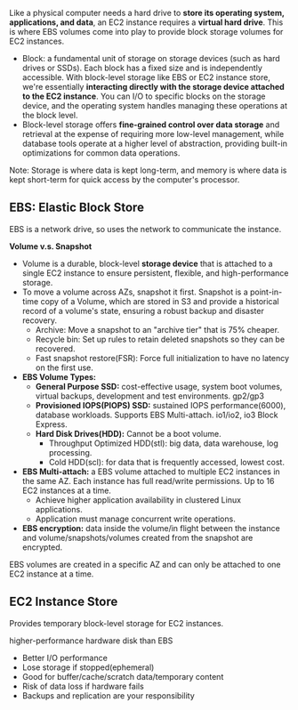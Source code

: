 Like a physical computer needs a hard drive to **store its operating system, applications, and data**, an EC2 instance requires a **virtual hard drive**. This is where EBS volumes come into play to provide block storage volumes for EC2 instances.

- Block: a fundamental unit of storage on storage devices (such as hard drives or SSDs). Each block has a fixed size and is independently accessible. With block-level storage like EBS or EC2 instance store, we're essentially **interacting directly with the storage device attached to the EC2 instance**. You can I/O to specific blocks on the storage device, and the operating system handles managing these operations at the block level.
- Block-level storage offers **fine-grained control over data storage** and retrieval at the expense of requiring more low-level management, while database tools operate at a higher level of abstraction, providing built-in optimizations for common data operations.

Note: Storage is where data is kept long-term, and memory is where data is kept short-term for quick access by the computer's processor.

## EBS: Elastic Block Store
EBS is a network drive, so uses the network to communicate the instance.

**Volume v.s. Snapshot**
- Volume is a durable, block-level **storage device** that is attached to a single EC2 instance to ensure persistent, flexible, and high-performance storage.
- To move a volume across AZs, snapshot it first. Snapshot is a point-in-time copy of a Volume, which are stored in S3 and provide a historical record of a volume's state, ensuring a robust backup and disaster recovery.
	- Archive: Move a snapshot to an "archive tier" that is 75% cheaper.
	- Recycle bin: Set up rules to retain deleted snapshots so they can be recovered.
	- Fast snapshot restore(FSR): Force full initialization to have no latency on the first use.
- **EBS Volume Types:**
	- **General Purpose SSD:** cost-effective usage, system boot volumes, virtual backups, development and test environments. gp2/gp3
	- **Provisioned IOPS(PIOPS) SSD:** sustained IOPS performance(6000), database workloads. Supports EBS Multi-attach. io1/io2, io3 Block Express.
	- **Hard Disk Drives(HDD):** Cannot be a boot volume.
		- Throughput Optimized HDD(stl): big data, data warehouse, log processing.
		- Cold HDD(scl): for data that is frequently accessed, lowest cost.
- **EBS Multi-attach:** a EBS volume attached to multiple EC2 instances in the same AZ. Each instance has full read/write permissions. Up to 16 EC2 instances at a time.
	- Achieve higher application availability in clustered Linux applications.
	- Application must manage concurrent write operations.
- **EBS encryption:** data inside the volume/in flight between the instance and volume/snapshots/volumes created from the snapshot are encrypted.

EBS volumes are created in a specific AZ and can only be attached to one EC2 instance at a time.


## EC2 Instance Store
Provides temporary block-level storage for EC2 instances.

higher-performance hardware disk than EBS
- Better I/O performance
- Lose storage if stopped(ephemeral)
- Good for buffer/cache/scratch data/temporary content
- Risk of data loss if hardware fails
- Backups and replication are your responsibility